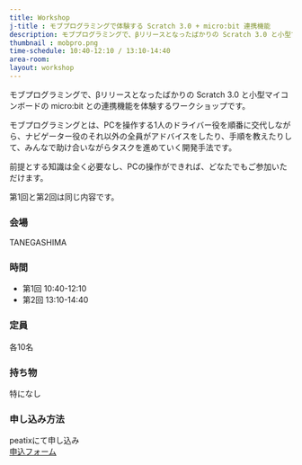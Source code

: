 ```yaml
---
title: Workshop
j-title : モブプログラミングで体験する Scratch 3.0 + micro:bit 連携機能
description: モブプログラミングで、βリリースとなったばかりの Scratch 3.0 と小型マイコンボードの micro:bit との連携機能を体験するワークショップです。モブプログラミングとは、PCを操作する1人のドライバー役を順番に交代しながら、ナビゲーター役のそれ以外の全員がアドバイスをしたり、手順を教えたりして、みんなで助け合いながらタスクを進めていく開発手法です。前提とする知識は全く必要なし、PCの操作ができれば、どなたでもご参加いただけます。
thumbnail : mobpro.png
time-schedule: 10:40-12:10 / 13:10-14:40
area-room: 
layout: workshop
---
```


モブプログラミングで、βリリースとなったばかりの Scratch 3.0 と小型マイコンボードの micro:bit との連携機能を体験するワークショップです。

モブプログラミングとは、PCを操作する1人のドライバー役を順番に交代しながら、ナビゲーター役のそれ以外の全員がアドバイスをしたり、手順を教えたりして、みんなで助け合いながらタスクを進めていく開発手法です。

前提とする知識は全く必要なし、PCの操作ができれば、どなたでもご参加いただけます。

第1回と第2回は同じ内容です。

### 会場
TANEGASHIMA

### 時間
- 第1回 10:40-12:10
- 第2回 13:10-14:40

### 定員
各10名

### 持ち物
特になし

### 申し込み方法
peatixにて申し込み<br>
<a href="http://ptix.at/eJwO1G" role="button">申込フォーム</a>




